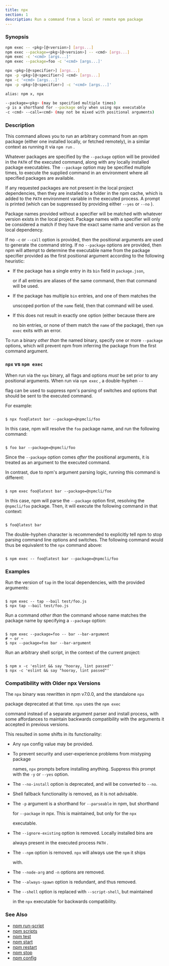 ```yaml
---
title: npx
section: 1
description: Run a command from a local or remote npm package
---
```


### Synopsis

``` bash
npm exec -- <pkg>[@<version>] [args...]
npm exec --package=<pkg>[@<version>] -- <cmd> [args...]
npm exec -c '<cmd> [args...]'
npm exec --package=foo -c '<cmd> [args...]'

npx <pkg>[@<specifier>] [args...]
npx -p <pkg>[@<specifier>] <cmd> [args...]
npx -c '<cmd> [args...]'
npx -p <pkg>[@<specifier>] -c '<cmd> [args...]'

alias: npm x, npx

--package=<pkg> (may be specified multiple times)
-p is a shorthand for --package only when using npx executable
-c <cmd> --call=<cmd> (may not be mixed with positional arguments)
```

### Description

This command allows you to run an arbitrary command from an npm package
(either one installed locally, or fetched remotely), in a similar context
as running it via `npm run` .

Whatever packages are specified by the `--package` option will be
provided in the `PATH` of the executed command, along with any locally
installed package executables.  The `--package` option may be
specified multiple times, to execute the supplied command in an environment
where all specified packages are available.

If any requested packages are not present in the local project
dependencies, then they are installed to a folder in the npm cache, which
is added to the `PATH` environment variable in the executed process.  A
prompt is printed (which can be suppressed by providing either `--yes` or
`--no` ).

Package names provided without a specifier will be matched with whatever
version exists in the local project.  Package names with a specifier will
only be considered a match if they have the exact same name and version as
the local dependency.

If no `-c` or `--call` option is provided, then the positional arguments
are used to generate the command string.  If no `--package` options
are provided, then npm will attempt to determine the executable name from
the package specifier provided as the first positional argument according
to the following heuristic:

* If the package has a single entry in its `bin` field in `package.json`, 

  or if all entries are aliases of the same command, then that command
  will be used.

* If the package has multiple `bin` entries, and one of them matches the

  unscoped portion of the `name` field, then that command will be used.

* If this does not result in exactly one option (either because there are

  no bin entries, or none of them match the `name` of the package), then
`npm exec` exits with an error.

To run a binary _other than_ the named binary, specify one or more
`--package` options, which will prevent npm from inferring the package from
the first command argument.

### `npx` vs `npm exec`

When run via the `npx` binary, all flags and options *must* be set prior to
any positional arguments.  When run via `npm exec` , a double-hyphen `--`

flag can be used to suppress npm's parsing of switches and options that
should be sent to the executed command.

For example:

``` 

$ npx foo@latest bar --package=@npmcli/foo
```

In this case, npm will resolve the `foo` package name, and run the
following command:

``` 

$ foo bar --package=@npmcli/foo
```

Since the `--package` option comes _after_ the positional arguments, it is
treated as an argument to the executed command.

In contrast, due to npm's argument parsing logic, running this command is
different:

``` 

$ npm exec foo@latest bar --package=@npmcli/foo
```

In this case, npm will parse the `--package` option first, resolving the
`@npmcli/foo` package.  Then, it will execute the following command in that
context:

``` 

$ foo@latest bar
```

The double-hyphen character is recommended to explicitly tell npm to stop
parsing command line options and switches.  The following command would
thus be equivalent to the `npx` command above:

``` 

$ npm exec -- foo@latest bar --package=@npmcli/foo
```

### Examples

Run the version of `tap` in the local dependencies, with the provided
arguments:

``` 

$ npm exec -- tap --bail test/foo.js
$ npx tap --bail test/foo.js
```

Run a command _other than_ the command whose name matches the package name
by specifying a `--package` option:

``` 

$ npm exec --package=foo -- bar --bar-argument
# ~ or ~
$ npx --package=foo bar --bar-argument
```

Run an arbitrary shell script, in the context of the current project:

``` 

$ npm x -c 'eslint && say "hooray, lint passed"'
$ npx -c 'eslint && say "hooray, lint passed"'
```

### Compatibility with Older npx Versions

The `npx` binary was rewritten in npm v7.0.0, and the standalone `npx`

package deprecated at that time. `npx` uses the `npm exec`

command instead of a separate argument parser and install process, with
some affordances to maintain backwards compatibility with the arguments it
accepted in previous versions.

This resulted in some shifts in its functionality:

* Any `npm` config value may be provided.
* To prevent security and user-experience problems from mistyping package

  names, `npx` prompts before installing anything.  Suppress this
  prompt with the `-y` or `--yes` option.

* The `--no-install` option is deprecated, and will be converted to `--no`.
* Shell fallback functionality is removed, as it is not advisable.
* The `-p` argument is a shorthand for `--parseable` in npm, but shorthand

  for `--package` in npx.  This is maintained, but only for the `npx`

  executable.

* The `--ignore-existing` option is removed.  Locally installed bins are

  always present in the executed process `PATH` .

* The `--npm` option is removed.  `npx` will always use the `npm` it ships

  with.

* The `--node-arg` and `-n` options are removed.
* The `--always-spawn` option is redundant, and thus removed.
* The `--shell` option is replaced with `--script-shell`, but maintained

  in the `npx` executable for backwards compatibility.

### See Also

* [npm run-script](/commands/npm-run-script)
* [npm scripts](/using-npm/scripts)
* [npm test](/commands/npm-test)
* [npm start](/commands/npm-start)
* [npm restart](/commands/npm-restart)
* [npm stop](/commands/npm-stop)
* [npm config](/commands/npm-config)
